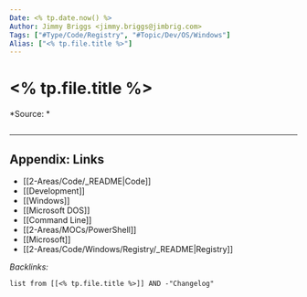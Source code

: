 ```yaml
---
Date: <% tp.date.now() %>
Author: Jimmy Briggs <jimmy.briggs@jimbrig.com>
Tags: ["#Type/Code/Registry", "#Topic/Dev/OS/Windows"]
Alias: ["<% tp.file.title %>"]
---
```


# <% tp.file.title %>

*Source: *

```regedit

```

***

## Appendix: Links

- [[2-Areas/Code/_README|Code]]
- [[Development]]
- [[Windows]]
- [[Microsoft DOS]]
- [[Command Line]]
- [[2-Areas/MOCs/PowerShell]]
- [[Microsoft]]
- [[2-Areas/Code/Windows/Registry/_README|Registry]]

*Backlinks:*

```dataview
list from [[<% tp.file.title %>]] AND -"Changelog"
```